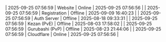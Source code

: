 | 2025-09-25 07:56:59 | Website | Online | 2025-09-25 07:56:56 |
| 2025-09-25 07:56:59 | Registration | Offline | 2025-09-09 16:40:23 |
| 2025-09-25 07:56:59 | Auth Server | Offline | 2025-08-18 09:33:31 |
| 2025-09-25 07:56:59 | Kezan (PvE) | Offline | 2025-08-03 17:58:02 |
| 2025-09-25 07:56:59 | Gurubashi (PvP) | Offline | 2025-08-23 21:44:06 |
| 2025-09-25 07:56:59 | Cloudflare | Online | 2025-09-25 07:56:56 |
